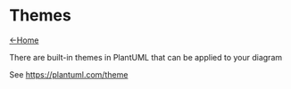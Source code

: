 # Themes

[<-Home](../../README.md)

There are built-in themes in PlantUML that can be applied to your diagram

See https://plantuml.com/theme